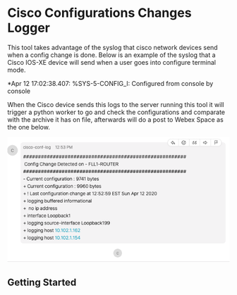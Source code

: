 # Cisco Configurations Changes Logger

This tool takes advantage of the syslog that cisco network devices send when a config change is done. Below is an example of the syslog that a Cisco IOS-XE device will send when a user goes into configure terminal mode.

<div class="text-blue mb-2">
*Apr 12 17:02:38.407: %SYS-5-CONFIG_I: Configured from console by console
</div>

When the Cisco device sends this logs to the server running this tool it will trigger a python worker to go and check the configurations and comparate with the archive it has on file, afterwards will do a post to Webex Space as the one below.

![](docs/images/webhook_post.png)

## Getting Started
